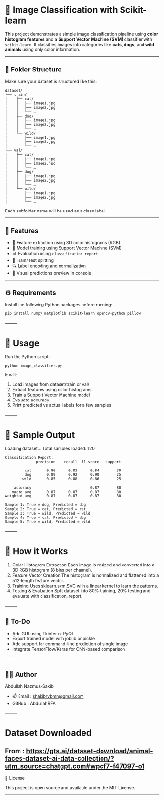 

# 🧠 Image Classification with Scikit-learn

This project demonstrates a simple image classification pipeline using **color histogram features** and a **Support Vector Machine (SVM)** classifier with `scikit-learn`. It classifies images into categories like **cats**, **dogs**, and **wild animals** using only color information.

---

## 📁 Folder Structure

Make sure your dataset is structured like this:
```
dataset/
└── train/
|    ├── cat/
|    │   ├── image1.jpg
|    │   ├── image2.jpg
|    │   └── …
|    ├── dog/
|    │   ├── image1.jpg
|    │   ├── image2.jpg
|    │   └── …
|    └── wild/
|        ├── image1.jpg
|        ├── image2.jpg
|        └── …
└── val/
|    ├── cat/
|    │   ├── image1.jpg
|    │   ├── image2.jpg
|    │   └── …
|    ├── dog/
|    │   ├── image1.jpg
|    │   ├── image2.jpg
|    │   └── …
|    └── wild/
|        ├── image1.jpg
|        ├── image2.jpg
|        └── …
```
Each subfolder name will be used as a class label.

---

## 🚀 Features

- 📸 Feature extraction using 3D color histograms (RGB)
- 🧠 Model training using Support Vector Machine (SVM)
- 📊 Evaluation using `classification_report`
- 🔁 Train/Test splitting
- 🔍 Label encoding and normalization
- 🔎 Visual predictions preview in console

---

## ⚙️ Requirements

Install the following Python packages before running:

```bash
pip install numpy matplotlib scikit-learn opencv-python pillow

```
⸻

# 📜 Usage

Run the Python script:
```
python image_classifier.py
```
It will:
1.	Load images from dataset/train or val/
2.	Extract features using color histograms
3.	Train a Support Vector Machine model
4.	Evaluate accuracy
5.	Print predicted vs actual labels for a few samples

⸻

# 🧪 Sample Output

Loading dataset...
Total samples loaded: 120
```
Classification Report:
              precision    recall  f1-score   support

         cat       0.86      0.83      0.84        30
         dog       0.89      0.92      0.90        25
        wild       0.85      0.88      0.86        25

    accuracy                           0.87        80
   macro avg       0.87      0.87      0.87        80
weighted avg       0.87      0.87      0.87        80

Sample 1: True = dog, Predicted = dog  
Sample 2: True = cat, Predicted = cat  
Sample 3: True = wild, Predicted = wild  
Sample 4: True = cat, Predicted = dog  
Sample 5: True = wild, Predicted = wild
```

⸻

# 📝 How it Works
1.	Color Histogram Extraction
Each image is resized and converted into a 3D RGB histogram (8 bins per channel).
2.	Feature Vector Creation
The histogram is normalized and flattened into a 512-length feature vector.
3.	Training
Uses sklearn.svm.SVC with a linear kernel to learn the patterns.
4.	Testing & Evaluation
Split dataset into 80% training, 20% testing and evaluate with classification_report.

⸻

## 📌 To-Do
- Add GUI using Tkinter or PyQt
- Export trained model with joblib or pickle
- Add support for command-line prediction of single image
- Integrate TensorFlow/Keras for CNN-based comparison

⸻

## 👨‍💻 Author

Abdullah Nazmus-Sakib
- 📫 Email : shakibrybmn@gmail.com
- GitHub : AbdullahRFA

⸻
# Dataset Downloaded
From : https://gts.ai/dataset-download/animal-faces-dataset-ai-data-collection/?utm_source=chatgpt.com#wpcf7-f47097-o1
---
📜 License

This project is open source and available under the MIT License.

---

